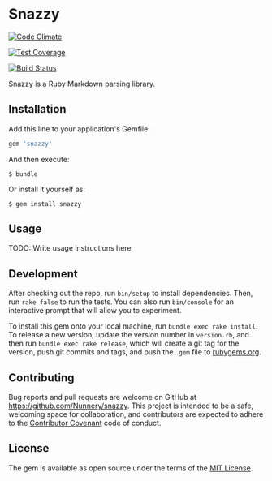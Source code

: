 # Snazzy

[![Code Climate](https://codeclimate.com/github/Nunnery/snazzy/badges/gpa.svg)](https://codeclimate.com/github/Nunnery/snazzy)

[![Test Coverage](https://codeclimate.com/github/Nunnery/snazzy/badges/coverage.svg)](https://codeclimate.com/github/Nunnery/snazzy/coverage)

[![Build Status](https://travis-ci.org/Nunnery/snazzy.svg?branch=master)](https://travis-ci.org/Nunnery/snazzy)

Snazzy is a Ruby Markdown parsing library.

## Installation

Add this line to your application's Gemfile:

```ruby
gem 'snazzy'
```

And then execute:

    $ bundle

Or install it yourself as:

    $ gem install snazzy

## Usage

TODO: Write usage instructions here

## Development

After checking out the repo, run `bin/setup` to install dependencies. Then, run `rake false` to run the tests. You can also run `bin/console` for an interactive prompt that will allow you to experiment.

To install this gem onto your local machine, run `bundle exec rake install`. To release a new version, update the version number in `version.rb`, and then run `bundle exec rake release`, which will create a git tag for the version, push git commits and tags, and push the `.gem` file to [rubygems.org](https://rubygems.org).

## Contributing

Bug reports and pull requests are welcome on GitHub at https://github.com/Nunnery/snazzy. This project is intended to be a safe, welcoming space for collaboration, and contributors are expected to adhere to the [Contributor Covenant](contributor-covenant.org) code of conduct.


## License

The gem is available as open source under the terms of the [MIT License](http://opensource.org/licenses/MIT).

